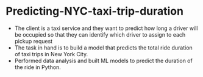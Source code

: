 # Predicting-NYC-taxi-trip-duration
* The client is a taxi service and they want to predict how long a driver will be occupied so that they can identify which driver to assign to each
pickup request
* The task in hand is to build a model that predicts the total ride duration of taxi trips in New York City.
* Performed data analysis and built ML models to predict the duration of the ride in Python.
